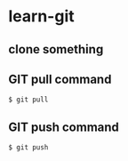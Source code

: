 # learn-git
## clone something

## GIT pull command
```shell
$ git pull
```

## GIT push command
```shell
$ git push
```